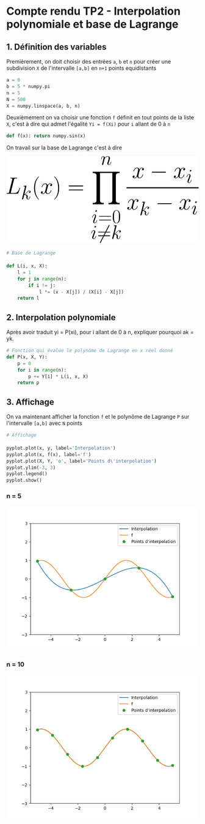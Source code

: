 # Compte rendu TP2 - Interpolation polynomiale et base de Lagrange

## 1. Définition des variables

Premièrement, on doit choisir des entrées `a`, `b` et `n` pour créer une subdivision `X` de l'intervalle `[a,b]` en `n+1` points equidistants

```py
a = 0
b = 5 * numpy.pi
n = 5
N = 500
X = numpy.linspace(a, b, n)
```

Deuxièmement on va choisir une fonction `f` définit en tout points de la liste `X`, c'est à dire qui admet l'égalité `Yi = f(Xi)` pour `i` allant de 0 à `n`

```py
def f(x): return numpy.sin(x)
```

On travail sur la base de Lagrange c'est à dire

![image](./images/base_lagrange.png)

```py
# Base de Lagrange

def L(i, x, X):
    l = 1
    for j in range(n):
        if i != j:
            l *= (x - X[j]) / (X[i] - X[j])
    return l
```

## 2. Interpolation polynomiale

Après avoir traduit yi = P(xi), pour i allant de 0 à n, expliquer pourquoi ak = yk.

```py
# Fonction qui évalue le polynôme de Lagrange en x réel donné
def P(x, X, Y):
    p = 0
    for i in range(n):
        p += Y[i] * L(i, x, X)
    return p
```

## 3. Affichage

On va maintenant afficher la fonction `f` et le polynôme de Lagrange `P` sur l'intervalle `[a,b]` avec `N` points

```py
# Affichage

pyplot.plot(x, y, label='Interpolation')
pyplot.plot(x, f(x), label='f')
pyplot.plot(X, Y, 'o', label='Points d\'interpolation')
pyplot.ylim(-3, 3)
pyplot.legend()
pyplot.show()
```

### n = 5
![image](./images/f_1_n_5.png)

### n = 10
![image](./images/f_1_n_10.png)